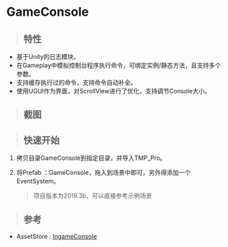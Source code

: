 # GameConsole

> ## 特性

- 基于Unity的日志模块。
- 在Gameplay中模拟控制台程序执行命令，可绑定实例/静态方法，且支持多个参数。
- 支持缓存执行过的命令，支持命令自动补全。
- 使用UGUI作为界面，对ScrollView进行了优化，支持调节Console大小。

> ## 截图



> ## 快速开始

1. 拷贝目录GameConsole到指定目录，并导入TMP_Pro。
2. 将Prefab ：GameConsole，拖入到场景中即可，另外得添加一个EventSystem。

    > 项目版本为2019.3b，可以直接参考示例场景

> ## 参考

- AssetStore : [IngameConsole](https://assetstore.unity.com/packages/tools/gui/in-game-debug-console-68068)
